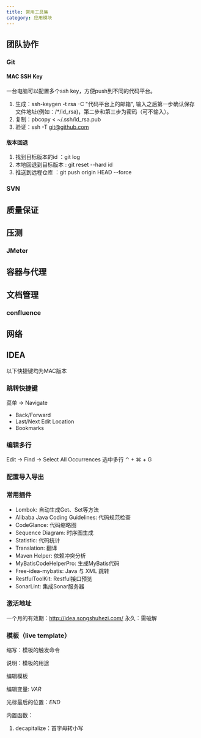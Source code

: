 ```yaml
---
title: 常用工具集
category: 应用模块
---
```


## 团队协作
### Git

#### MAC SSH Key
一台电脑可以配置多个ssh key，方便push到不同的代码平台。

1. 生成：ssh-keygen -t rsa -C "代码平台上的邮箱", 输入之后第一步确认保存文件地址(例如：/*/id_rsa)，第二步和第三步为密码（可不输入）。
2. 复制：pbcopy < ~/.ssh/id_rsa.pub
3. 验证：ssh -T git@github.com

#### 版本回退
1. 找到目标版本的id ：git log
2. 本地回退到目标版本 : git reset \--hard id
3. 推送到远程仓库 ：git push origin HEAD \--force

### SVN

## 质量保证

## 压测
### JMeter

## 容器与代理

## 文档管理
### confluence

## 网络

## IDEA
以下快捷键均为MAC版本
### 跳转快捷键

菜单 -> Navigate
* Back/Forward
* Last/Next Edit Location
* Bookmarks

### 编辑多行
Edit -> Find -> Select All Occurrences  选中多行  ⌃ + ⌘ + G

### 配置导入导出

### 常用插件

- Lombok: 自动生成Get、Set等方法
- Alibaba Java Coding Guidelines: 代码规范检查
- CodeGlance: 代码缩略图
- Sequence Diagram: 时序图生成
- Statistic: 代码统计
- Translation: 翻译
- Maven Helper: 依赖冲突分析
- MyBatisCodeHelperPro: 生成MyBatis代码
- Free-idea-mybatis: Java 与 XML 跳转
- RestfulToolKit: Restful接口预览
- SonarLint: 集成Sonar服务器

### 激活地址
一个月的有效期：http://idea.songshuhezi.com/
永久：需破解

### 模板（live template）

缩写：模板的触发命令
 
说明：模板的用途

编辑模板

编辑变量: $VAR$

光标最后的位置：$END$

内置函数：
1. decapitalize：首字母转小写

